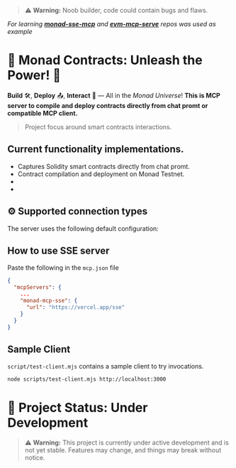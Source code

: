 > ⚠️ **Warning:** Noob builder, code could contain bugs and flaws.

_For learning [**monad-sse-mcp**](https://github.com/monad-developers/monad-sse-mcp) and [**evm-mcp-serve**](https://github.com/mcpdotdirect/evm-mcp-server) repos was used as example_

# 🚀 Monad Contracts: Unleash the Power! 🚀

**Build** 🛠️, **Deploy** 📤, **Interact** 🤝 — All in the _Monad Universe_!
**This is MCP server to compile and deploy contracts directly from chat promt or compatible MCP client.**

> Project focus around smart contracts interactions.

## Current functionality implementations.

- Captures Solidity smart contracts directly from chat promt.
- Contract compilation and deployment on Monad Testnet.
-
-

## ⚙️ Supported connection types

The server uses the following default configuration:

## How to use SSE server

Paste the following in the `mcp.json` file

```json
{
  "mcpServers": {
    ...
    "monad-mcp-sse": {
      "url": "https://vercel.app/sse"
    }
  }
}
```

## Sample Client

`script/test-client.mjs` contains a sample client to try invocations.

```sh
node scripts/test-client.mjs http://localhost:3000
```

# 🚧 Project Status: Under Development

> ⚠️ **Warning:** This project is currently under active development and is not yet stable. Features may change, and things may break without notice.
